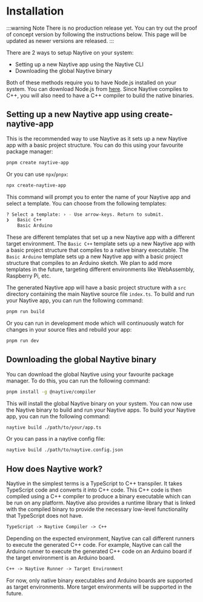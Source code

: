 # Installation

:::warning Note
There is no production release yet. You can try out the proof of concept version by following the instructions below. This page will be updated as newer versions are released.
:::

There are 2 ways to setup Naytive on your system:

- Setting up a new Naytive app using the Naytive CLI
- Downloading the global Naytive binary

Both of these methods require you to have Node.js installed on your system. You can download Node.js from [here](https://nodejs.org/en/download/). Since Naytive compiles to C++, you will also need to have a C++ compiler to build the native binaries.

## Setting up a new Naytive app using create-naytive-app

This is the recommended way to use Naytive as it sets up a new Naytive app with a basic project structure. You can do this using your favourite package manager:

```bash
pnpm create naytive-app
```

Or you can use `npx`/`pnpx`:

```bash
npx create-naytive-app
```

This command will prompt you to enter the name of your Naytive app and select a template. You can choose from the following templates:

```bash
? Select a template: › - Use arrow-keys. Return to submit.
❯   Basic C++
    Basic Arduino
```

These are different templates that set up a new Naytive app with a different target environment. The `Basic C++` template sets up a new Naytive app with a basic project structure that compiles to a native binary executable. The `Basic Arduino` template sets up a new Naytive app with a basic project structure that compiles to an Arduino sketch. We plan to add more templates in the future, targeting different environments like WebAssembly, Raspberry Pi, etc.

The generated Naytive app will have a basic project structure with a `src` directory containing the main Naytive source file `index.ts`. To build and run your Naytive app, you can run the following command:

```bash
pnpm run build
```

Or you can run in development mode which will continuously watch for changes in your source files and rebuild your app:

```bash
pnpm run dev
```

## Downloading the global Naytive binary

You can download the global Naytive using your favourite package manager. To do this, you can run the following command:

```bash
pnpm install -g @naytive/compiler
```

This will install the global Naytive binary on your system. You can now use the Naytive binary to build and run your Naytive apps. To build your Naytive app, you can run the following command:

```bash
naytive build ./path/to/your/app.ts
```

Or you can pass in a naytive config file:

```bash
naytive build ./path/to/naytive.config.json
```

## How does Naytive work?

Naytive in the simplest terms is a TypeScript to C++ transpiler. It takes TypeScript code and converts it into C++ code. This C++ code is then compiled using a C++ compiler to produce a binary executable which can be run on any platform. Naytive also provides a runtime library that is linked with the compiled binary to provide the necessary low-level functionality that TypeScript does not have.

```md
TypeScript -> Naytive Compiler -> C++
```

Depending on the expected environment, Naytive can call different runners to execute the generated C++ code. For example, Naytive can call the Arduino runner to execute the generated C++ code on an Arduino board if the target environment is an Arduino board.

```md
C++ -> Naytive Runner -> Target Environment
```

For now, only native binary executables and Arduino boards are supported as target environments. More target environments will be supported in the future.
